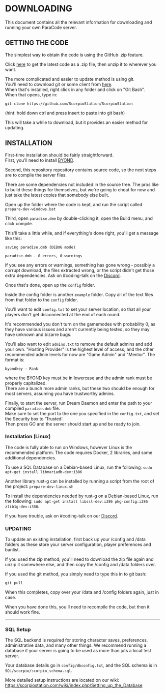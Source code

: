 # DOWNLOADING
This document contains all the relevant information for downloading and running your own ParaCode server.

## GETTING THE CODE
The simplest way to obtain the code is using the GitHub .zip feature.

Click [here](https://github.com/ScorpioStation/ScorpioStation/archive/master.zip) to get the latest code as a .zip file, then unzip it to wherever you want.

The more complicated and easier to update method is using git.  
You'll need to download git or some client from [here](http://git-scm.com/).  
When that's installed, right click in any folder and click on "Git Bash".  
When that opens, type in:

    git clone https://github.com/ScorpioStation/ScorpioStation

(hint: hold down ctrl and press insert to paste into git bash)

This will take a while to download, but it provides an easier method for updating.

## INSTALLATION
First-time installation should be fairly straightforward.  
First, you'll need to install [BYOND](https://secure.byond.com/download/).

Second, this repository repository contains source code, so the next steps
are to compile the server files.

There are some dependencies not included in the source tree. The pros
like to build these things for themselves, but we're going to cheat for now
and just take the latest copies that somebody else built.

Open up the folder where the code is kept, and run the script called
`prepare-dev-windows.bat`

Third, open `paradise.dme` by double-clicking it, open the Build menu, and
click compile.  

This'll take a little while, and if everything's done right,
you'll get a message like this:

    saving paradise.dmb (DEBUG mode)

    paradise.dmb - 0 errors, 0 warnings

If you see any errors or warnings, something has gone wrong - possibly a
corrupt download, the files extracted wrong, or the script didn't get those
extra dependencies. Ask on #coding-talk on the [Discord](https://scorpiostation.com/discord).

Once that's done, open up the `config` folder.  

Inside the config folder is another `example` folder. Copy all of the text files
from that folder to the `config` folder.

You'll want to edit `config.txt` to set your server location,
so that all your players don't get disconnected at the end of each round.

It's recommended you don't turn on the gamemodes with probability 0,
as they have various issues and aren't currently being tested,
so they may have unknown and bizarre bugs.

You'll also want to edit `admins.txt` to remove the default admins and add your
own. "Hosting Provider" is the highest level of access, and the other
recommended admin levels for now are "Game Admin" and "Mentor". The format is:

    byondkey - Rank

where the BYOND key must be in lowercase and the admin rank must be properly capitalized.  
There are a bunch more admin ranks, but these two should be enough for most servers,
assuming you have trustworthy admins.

Finally, to start the server,
run Dream Daemon and enter the path to your compiled `paradise.dmb` file.  
Make sure to set the port to the one you specified in the `config.txt`,
and set the Security box to 'Trusted'.  
Then press GO and the server should start up and be ready to join.

### Installation (Linux)
The code is fully able to run on Windows, however Linux is the recommended
platform. The code requires Docker, 2 libraries, and some additional
dependencies.

To use a SQL Database on a Debian-based Linux, run the following:
`sudo apt-get install libmariadb-dev:i386`

Another library rust-g can be installed by running a script from the root
of the project: `prepare-dev-linux.sh`

To install the dependencies needed by rust-g on a Debian-based Linux, run the
following:
`sudo apt-get install libssl-dev:i386 pkg-config:i386 zlib1g-dev:i386`.

If you have trouble, ask on #coding-talk on our [Discord](https://scorpiostation.com/discord).

### UPDATING
To update an existing installation, first back up your /config and /data folders
as these store your server configuration, player preferences and banlist.

If you used the zip method, you'll need to download the zip file again and
unzip it somewhere else, and then copy the /config and /data folders over.

If you used the git method, you simply need to type this in to git bash:

    git pull

When this completes, copy over your /data and /config folders again, just in case.

When you have done this, you'll need to recompile the code, but then it should work fine.

---

### SQL Setup
The SQL backend is required for storing character saves, preferences,
administrative data, and many other things. We recommend running a database
if your server is going to be used as more than juts a local test server.

Your database details go in `config/dbconfig.txt`,
and the SQL schema is in `SQL/scorpio/scorpio_schema.sql`.

More detailed setup instructions are located on our wiki:
https://scorpiostation.com/wiki/index.php/Setting_up_the_Database
